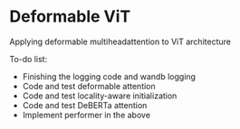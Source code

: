 # Deformable ViT
Applying deformable multiheadattention to ViT architecture


To-do list:

- Finishing the logging code and wandb logging
- Code and test deformable attention
- Code and test locality-aware initialization
- Code and test DeBERTa attention
- Implement performer in the above

